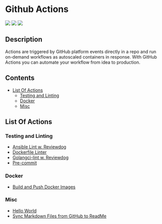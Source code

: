 # Github Actions

![](https://github.com/pasientskyhosting/github-actions/workflows/Release/badge.svg) ![](https://github.com/pasientskyhosting/github-actions/workflows/Linters/badge.svg) ![](https://github.com/pasientskyhosting/github-actions/workflows/Docker%20Build/badge.svg)

## Description

Actions are triggered by GitHub platform events directly in a repo and run on-demand workflows as autoscaled containers in response. With GitHub Actions you can automate your workflow from idea to production.

## Contents

- [List Of Actions](#list-of-actions)
  - [Testing and Linting](#testing-and-linting)
  - [Docker](#docker)
  - [Misc](#misc)

## List Of Actions

### Testing and Linting

- [Ansible Lint w. Reviewdog](https://github.com/pasientskyhosting/github-actions/tree/master/ansible-lint)
- [Dockerfile Linter](https://github.com/pasientskyhosting/github-actions/tree/master/dockerfile-linter)
- [Golangci-lint w. Reviewdog](https://github.com/pasientskyhosting/github-actions/tree/master//golangci-lint)
- [Pre-commit](https://github.com/pasientskyhosting/github-actions/tree/master//pre-commit)

### Docker

- [Build and Push Docker Images](https://github.com/pasientskyhosting/github-actions/tree/master/docker-build-push)

### Misc

- [Hello World](https://github.com/pasientskyhosting/github-actions/tree/master/hello-world)
- [Sync Markdown Files from GitHub to ReadMe](https://github.com/pasientskyhosting/github-actions/tree/master/github-readme-md-sync)
